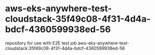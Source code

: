 # aws-eks-anywhere-test-cloudstack-35f49c08-4f31-4d4a-bdcf-4360599938ed-56
repository for use with E2E test job aws-eks-anywhere-test-cloudstack:35f49c08-4f31-4d4a-bdcf-4360599938ed-56
